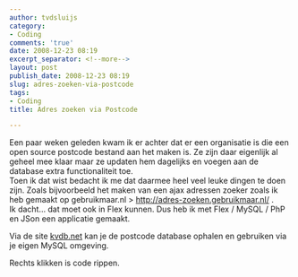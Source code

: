 ```yaml
---
author: tvdsluijs
category:
- Coding
comments: 'true'
date: 2008-12-23 08:19
excerpt_separator: <!--more-->
layout: post
publish_date: 2008-12-23 08:19
slug: adres-zoeken-via-postcode
tags:
- Coding
title: Adres zoeken via Postcode

---
```

Een paar weken geleden kwam ik er achter dat er een organisatie is die een
open source postcode bestand aan het maken is. Ze zijn daar eigenlijk al
geheel mee klaar maar ze updaten hem dagelijks en voegen aan de database extra
functionaliteit toe.  
Toen ik dat wist bedacht ik me dat daarmee heel veel leuke dingen te doen
zijn. Zoals bijvoorbeeld het maken van een ajax adressen zoeker zoals ik heb
gemaakt op gebruikmaar.nl > <http://adres-zoeken.gebruikmaar.nl/> .  
Ik dacht… dat moet ook in Flex kunnen. Dus heb ik met Flex / MySQL / PhP en
JSon een applicatie gemaakt.  
  
  
  
Via de site [kvdb.net](http://kvdb.net/projects/6pp/) kan je de postcode
database ophalen en gebruiken via je eigen MySQL omgeving.  
  
Rechts klikken is code rippen.

